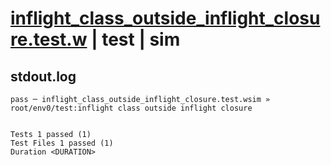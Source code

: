 # [inflight_class_outside_inflight_closure.test.w](../../../../../examples/tests/valid/inflight_class_outside_inflight_closure.test.w) | test | sim

## stdout.log
```log
pass ─ inflight_class_outside_inflight_closure.test.wsim » root/env0/test:inflight class outside inflight closure
 
 
Tests 1 passed (1)
Test Files 1 passed (1)
Duration <DURATION>
```

